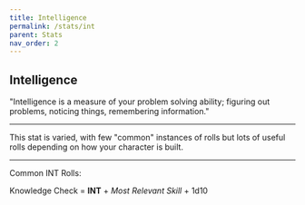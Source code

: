 ```yaml
---
title: Intelligence
permalink: /stats/int
parent: Stats
nav_order: 2
---
```


## Intelligence

"Intelligence is a measure of your problem solving ability; figuring out problems, noticing things, remembering information."

---

This stat is varied, with few "common" instances of rolls but lots of useful rolls depending on how your character is built.

---

Common INT Rolls:

Knowledge Check =	**INT** + *Most Relevant Skill* + 1d10
